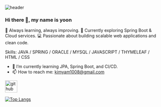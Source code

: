 ![header](https://capsule-render.vercel.app/api?type=Venom&color=auto&height=200&section=header&text=Hello,%20Welcome%20to%20my%20GitHub!&fontSize=25)


### Hi there 👋, my name is yoon

🚀 Always learning, always improving.
🌱 Currently exploring Spring Boot & Cloud services.
💻 Passionate about building scalable web applications and clean code.

Skills: JAVA / SPRING /  ORACLE / MYSQL / JAVASCRIPT / THYMELEAF / HTML / CSS

- 🌱 I’m currently learning JPA, Spring Boot, and CI/CD. 
- 📫 How to reach me: kimyam1008@gmail.com 


[<img src='https://cdn.jsdelivr.net/npm/simple-icons@3.0.1/icons/github.svg' alt='github' height='40'>](https://github.com/kimyam1008)  

[![Top Langs](https://github-readme-stats.vercel.app/api/top-langs/?username=kimyam1008)](https://github.com/anuraghazra/github-readme-stats)






<!--
**kimyam1008/kimyam1008** is a ✨ _special_ ✨ repository because its `README.md` (this file) appears on your GitHub profile.

Here are some ideas to get you started:

- 🔭 I’m currently working on ...
- 🌱 I’m currently learning ...
- 👯 I’m looking to collaborate on ...
- 🤔 I’m looking for help with ...
- 💬 Ask me about ...
- 📫 How to reach me: ...
- 😄 Pronouns: ...
- ⚡ Fun fact: ...
-->
